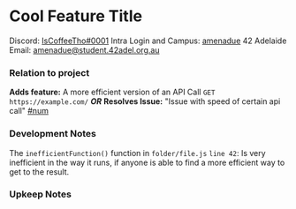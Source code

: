 # Cool Feature Title
Discord: [IsCoffeeTho#0001](https://discord.com/users/274012313785466881)
Intra Login and Campus: [amenadue](https://profile.intra.42.fr/users/amenadue) 42 Adelaide
Email: [amenadue@student.42adel.org.au](mailto:amenadue@student.42adel.org.au)

### Relation to project
**Adds feature:** A more efficient version of an API Call `GET https://example.com/`
***OR***
**Resolves Issue:** "Issue with speed of certain api call" [#num](CONTRIBUTING.md)

### Development Notes
The `inefficientFunction()` function in `folder/file.js` `line 42`:
Is very inefficient in the way it runs, if anyone is able to find a more efficient
way to get to the result. 

### Upkeep Notes
